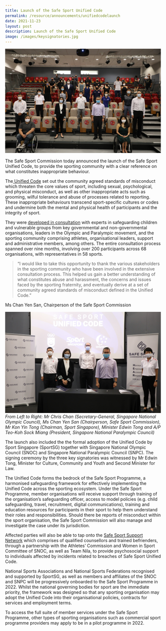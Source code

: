 ```yaml
---
title: Launch of the Safe Sport Unified Code
permalink: /resource/announcements/unifiedcodelaunch
date: 2021-11-23
layout: post
description: Launch of the Safe Sport Unified Code
image: /images/keysignatories.jpg
---
```

![Alt text for image on Isomer site](/images/LaunchGroupPic.jpg)

The Safe Sport Commission today announced the launch of the Safe Sport Unified Code, to provide the sporting community with a clear reference on what constitutes inappropriate behaviour.

The[ Unified Code](https://www.safesport.sg/safe-sport-programme/unified-code) set out the community agreed standards of misconduct which threaten the core values of sport, including sexual, psychological, and physical misconduct, as well as other inappropriate acts such as grooming, wilful tolerance and abuse of processes related to reporting. These inappropriate behaviours transcend sport-specific cultures or codes and undermine both the mental and physical health of participants and the integrity of sport. 

They were [developed in consultation](https://www.safesport.sg/safe-sport-programme/community-consultations) with experts in safeguarding children and vulnerable groups from key governmental and non-governmental organisations, leaders in the Olympic and Paralympic movement, and the sporting community comprising athletes, organisational leaders, support and administrative members, among others. The entire consultation process spanned over nine months, involving over 200 participants across 68 organisations, with representatives in 58 sports.



> “I would like to take this opportunity to thank the various stakeholders in the sporting community who have been involved in the extensive consultation process. This helped us gain a better understanding of what constitutes abuse and harassment, the concerns and issues faced by the sporting fraternity, and eventually derive at a set of community agreed standards of misconduct defined in the Unified Code.” 


 Ms Chan Yen San, Chairperson of the Safe Sport Commission
 
![Alt text for image on Isomer site](/images/Launchvips.jpg)
*From Left to Right:  Mr Chris Chan (Secretary-General, Singapore National Olympic Council), Ms Chan Yen San (Chairperson, Safe Sport Commission), Mr Kon Yin Tong (Chairman, Sport Singapore), Minister Edwin Tong and A/P Teo-Koh Sock Miang (President, Singapore National Paralympic Council)*
 
The launch also included the the formal adoption of the Unified Code by Sport Singapore (SportSG) together with Singapore National Olympic Council (SNOC) and Singapore National Paralympic Council (SNPC). The signing ceremony by the three key signatories was witnessed by Mr Edwin Tong, Minister for Culture, Community and Youth and Second Minister for Law. 

The Unified Code forms the bedrock of the Safe Sport Programme, a harmonised safeguarding framework for effectively implementing the Unified Code across the sporting ecosystem. Under the Safe Sport Programme, member organisations will receive support through training of the organisation’s safeguarding officer, access to model policies (e.g. child safeguarding, travel, recruitment, digital communications), training and education resources for participants in their sport to help them understand their roles and responsibilities. Should there be reports of misconduct within the sport organisation, the Safe Sport Commission will also manage and investigate the case under its jurisdiction.

Affected parties will also be able to tap onto the [Safe Sport Support Network](https://www.safesport.sg/case-management/support-network) which comprises of qualified counsellors and trained befrienders, through a partnership with the Athletes’ Commission and Women in Sport Committee of SNOC, as well as Team Nila, to provide psychosocial support to individuals affected by incidents related to breaches of Safe Sport Unified Code. 

National Sports Associations and National Sports Federations recognised and supported by SportSG, as well as members and affiliates of the SNOC and SNPC will be progressively onboarded to the Safe Sport Programme in 2022. Whilst the national governing bodies for sport are the immediate priority, the framework was designed so that any sporting organisation may adopt the Unified Code into their organisational policies, contracts for services and employment terms. 

To access the full suite of member services under the Safe Sport Programme, other types of sporting organisations such as commercial sport programme providers may apply to be in a pilot programme in 2022.